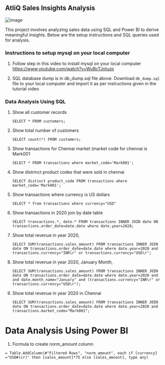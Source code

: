 ## AtliQ Sales Insights Analysis

![image](https://github.com/user-attachments/assets/b66ed615-8457-4c38-9025-9646d1398ff3)

This project involves analyzing sales data using SQL and Power BI to derive meaningful insights. Below are the setup instructions and SQL queries used for analysis.

### Instructions to setup mysql on your local computer

1. Follow step in this video to install mysql on your local computer
https://www.youtube.com/watch?v=WuBcTJnIuzo

1. SQL database dump is in db_dump.sql file above. Download `db_dump.sql` file to your local computer and import it as per instructions given in the tutorial video

### Data Analysis Using SQL

1. Show all customer records

    `SELECT * FROM customers;`

1. Show total number of customers

    `SELECT count(*) FROM customers;`

1. Show transactions for Chennai market (market code for chennai is Mark001

    `SELECT * FROM transactions where market_code='Mark001';`

1. Show distrinct product codes that were sold in chennai

    `SELECT distinct product_code FROM transactions where market_code='Mark001';`

1. Show transactions where currency is US dollars

    `SELECT * from transactions where currency="USD"`

1. Show transactions in 2020 join by date table

    `SELECT transactions.*, date.* FROM transactions INNER JOIN date ON transactions.order_date=date.date where date.year=2020;`

1. Show total revenue in year 2020,

    `SELECT SUM(transactions.sales_amount) FROM transactions INNER JOIN date ON transactions.order_date=date.date where date.year=2020 and transactions.currency="INR\r" or transactions.currency="USD\r";`
	
1. Show total revenue in year 2020, January Month,

    `SELECT SUM(transactions.sales_amount) FROM transactions INNER JOIN date ON transactions.order_date=date.date where date.year=2020 and and date.month_name="January" and (transactions.currency="INR\r" or transactions.currency="USD\r");`

1. Show total revenue in year 2020 in Chennai

    `SELECT SUM(transactions.sales_amount) FROM transactions INNER JOIN date ON transactions.order_date=date.date where date.year=2020
and transactions.market_code="Mark001";`


Data Analysis Using Power BI
============================

1. Formula to create norm_amount column

`= Table.AddColumn(#"Filtered Rows", "norm_amount", each if [currency] ="USD#(cr)" then [sales_amount]*75 else [sales_amount], type any)`


